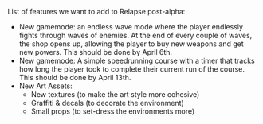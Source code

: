 List of features we want to add to Relapse post-alpha:

- New gamemode: an endless wave mode where the player endlessly fights through waves of enemies. At the end of every couple of waves, the shop opens up, allowing the player to buy new weapons and get new powers. This should be done by April 6th.
- New gamemode: A simple speedrunning course with a timer that tracks how long the player took to complete their current run of the course. This should be done by April 13th.
- New Art Assets:
	- New textures (to make the art style more cohesive)
	- Graffiti & decals (to decorate the environment)
	- Small props (to set-dress the environments more)
